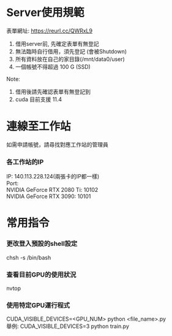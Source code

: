 # Server使用規範
表單網址: https://reurl.cc/QWRxL9
1. 借用server前, 先確定表單有無登記
2. 無法臨時自行借用，須先登記 (會被Shutdown)
3. 所有資料放在自己的家目錄(/mnt/data0/user)
4. 一個帳號不得超過 100 G (SSD)

Note:
1. 借用後請先確認表單有無登記到
2. cuda 目前支援 11.4

# 連線至工作站
如需申請帳號，請尋找對應工作站的管理員  
### 各工作站的IP
IP: 140.113.228.124(兩張卡的IP都一樣)  
Port:   
NVIDIA GeForce RTX 2080 Ti: 10102  
NVIDIA GeForce RTX 3090: 10101  

# 常用指令
### 更改登入預設的shell設定
chsh -s /bin/bash  
### 查看目前GPU的使用狀況
nvtop  
### 使用特定GPU運行程式
CUDA_VISIBLE_DEVICES=<GPU_NUM> python <file_name>.py  
舉例: CUDA_VISIBLE_DEVICES=3 python train.py  

